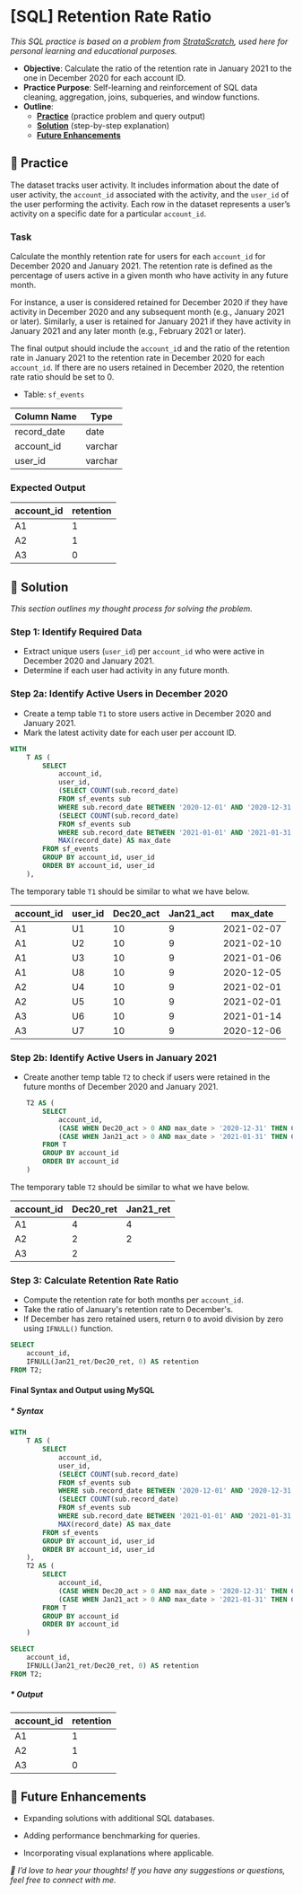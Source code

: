 # [SQL] Retention Rate Ratio

_This SQL practice is based on a problem from [StrataScratch](https://platform.stratascratch.com/coding/2053-retention-rate?code_type=3), used here for personal learning and educational purposes._


- **Objective**: Calculate the ratio of the retention rate in January 2021 to the one in December 2020 for each account ID.
- **Practice Purpose**: Self-learning and reinforcement of SQL data cleaning, aggregation, joins, subqueries, and window functions.
- **Outline**:
    - [**Practice**](#section-1) (practice problem and query output)
    - [**Solution**](#section-2) (step-by-step explanation)
    - [**Future Enhancements**](#section-3)




## <a name="section-1"></a>🧪 Practice

The dataset tracks user activity. It includes information about the date of user activity, the `account_id` associated with the activity, and the `user_id` of the user performing the activity. Each row in the dataset represents a user’s activity on a specific date for a particular `account_id`.


### Task 

Calculate the monthly retention rate for users for each `account_id` for December 2020 and January 2021. The retention rate is defined as the percentage of users active in a given month who have activity in any future month.


For instance, a user is considered retained for December 2020 if they have activity in December 2020 and any subsequent month (e.g., January 2021 or later). Similarly, a user is retained for January 2021 if they have activity in January 2021 and any later month (e.g., February 2021 or later).


The final output should include the `account_i`d and the ratio of the retention rate in January 2021 to the retention rate in December 2020 for each `account_id`. If there are no users retained in December 2020, the retention rate ratio should be set to 0.


- Table: `sf_events`

| Column Name   | Type    |
|---------------|---------|
| record_date   | date    |
| account_id    | varchar |
| user_id       | varchar |


### Expected Output

| account_id | retention  |
|------------|------------|
| A1         | 1          |
| A2         | 1          |
| A3         | 0          |


## <a name="section-2"></a>🧠 Solution

*This section outlines my thought process for solving the problem.*

### Step 1: Identify Required Data

- Extract unique users (`user_id`) per `account_id` who were active in December 2020 and January 2021.
- Determine if each user had activity in any future month.


### Step 2a: Identify Active Users in December 2020

- Create a temp table `T1` to store users active in December 2020 and January 2021.
- Mark the latest activity date for each user per account ID.

```sql
WITH 
    T AS (
        SELECT 
            account_id,
            user_id, 
            (SELECT COUNT(sub.record_date) 
            FROM sf_events sub
            WHERE sub.record_date BETWEEN '2020-12-01' AND '2020-12-31') AS Dec20_act,
            (SELECT COUNT(sub.record_date) 
            FROM sf_events sub
            WHERE sub.record_date BETWEEN '2021-01-01' AND '2021-01-31') AS Jan21_act,
            MAX(record_date) AS max_date
        FROM sf_events
        GROUP BY account_id, user_id
        ORDER BY account_id, user_id
    ), 
```


The temporary table `T1` should be similar to what we have below. 

| account_id | user_id    | Dec20_act  | Jan21_act  | max_date   |
|------------|------------|------------|------------|------------|
| A1	     | U1	      | 10         | 9	        | 2021-02-07 |
| A1	     | U2	      | 10         | 9	        | 2021-02-10 |
| A1	     | U3	      | 10         | 9	        | 2021-01-06 |
| A1	     | U8	      | 10         | 9	        | 2020-12-05 |
| A2	     | U4	      | 10         | 9	        | 2021-02-01 |
| A2	     | U5	      | 10         | 9	        | 2021-02-01 |
| A3	     | U6	      | 10         | 9	        | 2021-01-14 |
| A3	     | U7	      | 10         | 9	        | 2020-12-06 |



### Step 2b: Identify Active Users in January 2021

- Create another temp table `T2` to check if users were retained in the future months of December 2020 and January 2021.

```sql
    T2 AS (
        SELECT 
            account_id,
            (CASE WHEN Dec20_act > 0 AND max_date > '2020-12-31' THEN COUNT(user_id) END) AS Dec20_ret,
            (CASE WHEN Jan21_act > 0 AND max_date > '2021-01-31' THEN COUNT(user_id) END) AS Jan21_ret
        FROM T
        GROUP BY account_id
        ORDER BY account_id
    )

```


The temporary table `T2` should be similar to what we have below. 

| account_id | Dec20_ret  | Jan21_ret  |
|------------|------------|------------|
| A1	     | 4	      | 4          |
| A2	     | 2	      | 2          |
| A3         | 2          |            |


### Step 3: Calculate Retention Rate Ratio

- Compute the retention rate for both months per `account_id`.
- Take the ratio of January's retention rate to December's.
- If December has zero retained users, return `0` to avoid division by zero using `IFNULL()` function.

```sql
SELECT 
    account_id, 
    IFNULL(Jan21_ret/Dec20_ret, 0) AS retention
FROM T2;
```


#### Final Syntax and Output using MySQL

##### * Syntax

```sql
WITH 
    T AS (
        SELECT 
            account_id,
            user_id, 
            (SELECT COUNT(sub.record_date) 
            FROM sf_events sub
            WHERE sub.record_date BETWEEN '2020-12-01' AND '2020-12-31') AS Dec20_act,
            (SELECT COUNT(sub.record_date) 
            FROM sf_events sub
            WHERE sub.record_date BETWEEN '2021-01-01' AND '2021-01-31') AS Jan21_act,
            MAX(record_date) AS max_date
        FROM sf_events
        GROUP BY account_id, user_id
        ORDER BY account_id, user_id
    ), 
    T2 AS (
        SELECT 
            account_id,
            (CASE WHEN Dec20_act > 0 AND max_date > '2020-12-31' THEN COUNT(user_id) END) AS Dec20_ret,
            (CASE WHEN Jan21_act > 0 AND max_date > '2021-01-31' THEN COUNT(user_id) END) AS Jan21_ret
        FROM T
        GROUP BY account_id
        ORDER BY account_id
    )

SELECT 
    account_id, 
    IFNULL(Jan21_ret/Dec20_ret, 0) AS retention
FROM T2;
```

##### * Output

| account_id | retention  |
|------------|------------|
| A1         | 1          |
| A2         | 1          |
| A3         | 0          |



## <a name="section-3"></a>🚀 Future Enhancements

- Expanding solutions with additional SQL databases.

- Adding performance benchmarking for queries.

- Incorporating visual explanations where applicable.




_💬 I’d love to hear your thoughts! If you have any suggestions or questions, feel free to connect with me._
